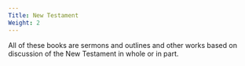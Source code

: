 ```yaml
---
Title: New Testament
Weight: 2
---
```


All of these books are sermons and outlines and other works based on discussion of the New Testament in whole or in part.